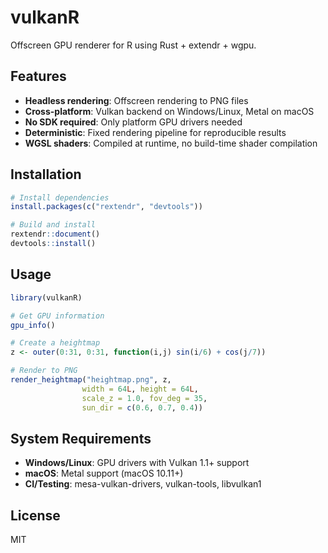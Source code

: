# vulkanR

Offscreen GPU renderer for R using Rust + extendr + wgpu.

## Features

- **Headless rendering**: Offscreen rendering to PNG files
- **Cross-platform**: Vulkan backend on Windows/Linux, Metal on macOS  
- **No SDK required**: Only platform GPU drivers needed
- **Deterministic**: Fixed rendering pipeline for reproducible results
- **WGSL shaders**: Compiled at runtime, no build-time shader compilation

## Installation

```r
# Install dependencies
install.packages(c("rextendr", "devtools"))

# Build and install
rextendr::document()
devtools::install()
```

## Usage

```r
library(vulkanR)

# Get GPU information
gpu_info()

# Create a heightmap
z <- outer(0:31, 0:31, function(i,j) sin(i/6) + cos(j/7))

# Render to PNG
render_heightmap("heightmap.png", z, 
                width = 64L, height = 64L, 
                scale_z = 1.0, fov_deg = 35,
                sun_dir = c(0.6, 0.7, 0.4))
```

## System Requirements

- **Windows/Linux**: GPU drivers with Vulkan 1.1+ support
- **macOS**: Metal support (macOS 10.11+)
- **CI/Testing**: mesa-vulkan-drivers, vulkan-tools, libvulkan1

## License

MIT